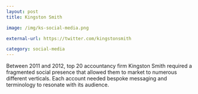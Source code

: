 ```yaml
---
layout: post
title: Kingston Smith

image: /img/ks-social-media.png

external-url: https://twitter.com/kingstonsmith

category: social-media
---
```


Between 2011 and 2012, top 20 accountancy firm Kingston Smith required a fragmented social presence that allowed them to market to numerous different verticals. Each account needed bespoke messaging and terminology to resonate with its audience.
